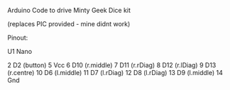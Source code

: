 
Arduino Code to drive Minty Geek Dice kit 

(replaces PIC provided - mine didnt work)

Pinout:

U1      Nano

2   	D2      (button)
5       Vcc
6   	D10     (r.middle)
7   	D11     (r.rDiag)
8   	D12     (r.lDiag)
9   	D13     (r.centre)
10  	D6      (l.middle)
11  	D7      (l.rDiag)
12  	D8      (l.rDiag)
13  	D9      (l.middle)
14      Gnd
